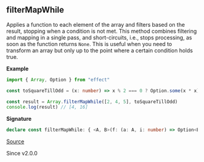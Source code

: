 ## filterMapWhile

Applies a function to each element of the array and filters based on the result, stopping when a condition is not met.
This method combines filtering and mapping in a single pass, and short-circuits, i.e., stops processing, as soon as the function returns `None`.
This is useful when you need to transform an array but only up to the point where a certain condition holds true.

**Example**

```ts
import { Array, Option } from "effect"

const toSquareTillOdd = (x: number) => x % 2 === 0 ? Option.some(x * x) : Option.none()

const result = Array.filterMapWhile([2, 4, 5], toSquareTillOdd)
console.log(result) // [4, 16]
```

**Signature**

```ts
declare const filterMapWhile: { <A, B>(f: (a: A, i: number) => Option<B>): (self: Iterable<A>) => Array<B>; <A, B>(self: Iterable<A>, f: (a: A, i: number) => Option<B>): Array<B>; }
```

[Source](https://github.com/Effect-TS/effect/tree/main/packages/effect/src/Array.ts#L2444)

Since v2.0.0